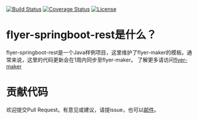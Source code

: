 [![Build Status](https://travis-ci.org/vancefantasy/flyer-springboot-rest.svg?branch=master)](https://travis-ci.org/vancefantasy/flyer-springboot-rest)
[![Coverage Status](https://coveralls.io/repos/github/vancefantasy/flyer-springboot-rest/badge.svg?branch=master)](https://coveralls.io/github/vancefantasy/flyer-springboot-rest?branch=master)
[![License](https://img.shields.io/github/license/vancefantasy/flyer-springboot-rest.svg)](https://github.com/vancefantasy/flyer-springboot-rest/blob/master/LICENSE)

# flyer-springboot-rest是什么？
flyer-springboot-rest是一个Java样例项目，这里维护了flyer-maker的模板。通常来说，这里的代码更新会在1周内同步至flyer-maker。
了解更多请访问[flyer-maker](https://github.com/vancefantasy/flyer-maker)

# 贡献代码
欢迎提交Pull Request。有意见或建议，请提issue，也可以[邮件](mailto:vance.8807@gmail.com)。

